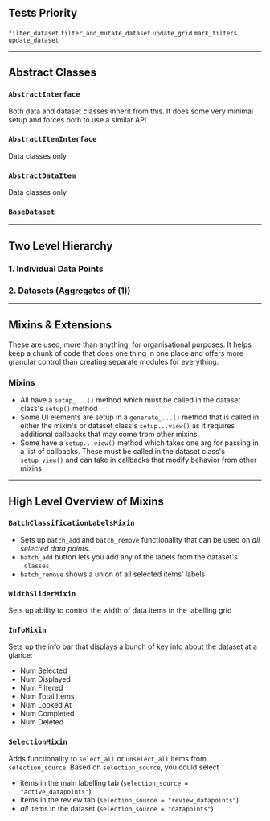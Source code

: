 ## Tests Priority

`filter_dataset`
`filter_and_mutate_dataset`
`update_grid`
`mark_filters`
`update_dataset`

---

## Abstract Classes

### `AbstractInterface`

Both data and dataset classes inherit from this. It does some very minimal setup and forces both to use a similar API

### `AbstractItemInterface`

Data classes only

### `AbstractDataItem`

Data classes only

### `BaseDataset`

---

## Two Level Hierarchy

### 1. Individual Data Points
### 2. Datasets (Aggregates of (1))

---

## Mixins & Extensions

These are used, more than anything, for organisational purposes. It helps keep a chunk of code that does one thing in one place and offers more granular control than creating separate modules for everything. 

### Mixins

* All have a `setup_...()` method which must be called in the dataset class's `setup()` method
* Some UI elements are setup in a `generate_...()` method that is called in either the mixin's or dataset class's `setup...view()` as it requires additional callbacks that may come from other mixins
* Some have a `setup...view()` method which takes one arg for passing in a list of callbacks. These must be called in the dataset class's `setup_view()` and can take in callbacks that modify behavior from other mixins

---

## High Level Overview of Mixins

### `BatchClassificationLabelsMixin`
* Sets up `batch_add` and `batch_remove` functionality that can be used on _all selected data points_.
* `batch_add` button lets you add any of the labels from the dataset's `.classes`
* `batch_remove` shows a union of all selected items' labels

### `WidthSliderMixin`
Sets up ability to control the width of data items in the labelling grid

### `InfoMixin`
Sets up the info bar that displays a bunch of key info about the dataset at a glance:
* Num Selected
* Num Displayed
* Num Filtered
* Num Total Items
* Num Looked At
* Num Completed
* Num Deleted

### `SelectionMixin`

Adds functionality to `select_all` or `unselect_all` items from `selection_source`. Based on `selection_source`, you could select
* items in the main labelling tab (`selection_source = "active_datapoints"`)
* items in the review tab (`selection_source = "review_datapoints"`)
* _all_ items in the dataset (`selection_source = "datapoints"`)

